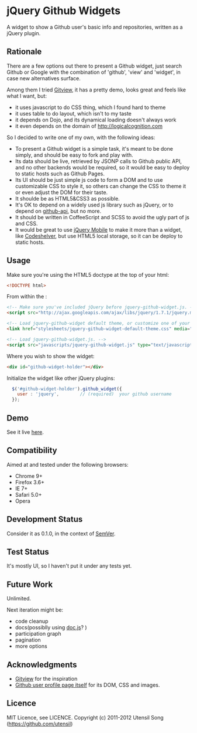 jQuery Github Widgets
=======================

A widget to show a Github user's basic info and repositories, written as a jQuery plugin.

Rationale
----------------------

There are a few options out there to present a Github widget, just search Github or Google with the combination of 'github', 'view' and 'widget', in case new alternatives surface.

Among them I tried [Gitview](https://github.com/bouchon/Gitview), it has a pretty demo, looks great and feels like what I want, but:

* it uses javascript to do CSS thing, which I found hard to theme
* it uses table to do layout, which isn't to my taste
* it depends on Dojo, and its dynamical loading doesn't always work
* it even depends on the domain of http://logicalcognition.com

So I decided to write one of my own, with the following ideas:

* To present a Github widget is a simple task, it's meant to be done simply, and should be easy to fork and play with.
* Its data should be live, retrieved by JSONP calls to Github public API, and no other backends would be required, so it would be easy to deploy to static hosts such as Github Pages.
* Its UI should be just simple js code to form a DOM and to use customizable CSS to style it, so others can change the CSS to theme it or even adjust the DOM for their taste.
* It shoulde be as HTML5&CSS3 as possible.
* It's OK to depend on a widely used js library such as jQuery, or to depend on [github-api](https://github.com/fitzgen/github-api), but no more.
* It should be written in CoffeeScript and SCSS to avoid the ugly part of js and CSS.
* It would be great to use [jQuery Mobile](http://jquerymobile.com/demos/) to make it more than a widget, like [Codeshelver](https://www.codeshelver.com/), but use HTML5 local storage, so it can be deploy to static hosts.

Usage
------

Make sure you're using the HTML5 doctype at the top of your html:

```html
<!DOCTYPE html>
```
  
From within the <head>:

```html
<!-- Make sure you've included jQuery before jquery-github-widget.js. -->
<script src="http://ajax.googleapis.com/ajax/libs/jquery/1.7.1/jquery.min.js"></script>

<!-- Load jquery-github-widget default theme, or customize one of your own. Go ahead, it's well commented :D. -->
<link href="stylesheets/jquery-github-widget-default-theme.css" media="screen" rel="stylesheet" type="text/css">

<!-- Load jquery-github-widget.js. -->
<script src="javascripts/jquery-github-widget.js" type="text/javascript"></script>
```
  
Where you wish to show the widget:

```html
<div id="github-widget-holder"></div>
```
  
Initialize the widget like other jQuery plugins:

```js
  $('#github-widget-holder').github_widget({
    user : 'jquery',        // (required)  your github username
  });
```

Demo
----------

See it live [here](http://utensil.github.com/jquery-github-widget/demo/index.html).

Compatibility
-----------------

Aimed at and tested under the following browsers:

* Chrome 9+
* Firefox 3.6+
* IE 7+
* Safari 5.0+
* Opera

Development Status
-------------------

Consider it as 0.1.0, in the context of [SemVer](http://semver.org/).

Test Status
--------------

It's mostly UI, so I haven't put it under any tests yet.

Future Work
--------------

Unlimited.

Next iteration might be:

* code cleanup
* docs(possiblly using [doc.js](https://github.com/b-studios/doc.js)? )
* participation graph
* pagination
* more options

Acknowledgments
-----------------

* [Gitview](https://github.com/bouchon/Gitview) for the inspiration
* [Github user profile page itself](https://github.com/utensil) for its DOM, CSS and images.

Licence
--------

MIT Licence, see LICENCE.
Copyright (c) 2011-2012 Utensil Song (https://github.com/utensil)




